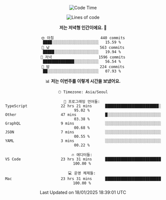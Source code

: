 <div align='center'>
 
<!--START_SECTION:waka-->
![Code Time](http://img.shields.io/badge/Code%20Time-4%2C086%20hrs%2044%20mins-blue)

![Lines of code](https://img.shields.io/badge/%EC%A0%80%EB%8A%94%20%EC%97%AC%ED%83%9C%EA%B9%8C%EC%A7%80%20-1.5%20million%20%EC%A4%84%EC%9D%98%20%EC%BD%94%EB%93%9C%EB%A5%BC%20%EC%9E%91%EC%84%B1%ED%96%88%EC%96%B4%EC%9A%94.-blue)

**저는 저녁형 인간이에요. 🦉** 

```text
🌞 아침                     440 commits         ████░░░░░░░░░░░░░░░░░░░░░   15.59 % 
🌆 낮　                     563 commits         █████░░░░░░░░░░░░░░░░░░░░   19.94 % 
🌃 저녁                     1596 commits        ██████████████░░░░░░░░░░░   56.54 % 
🌙 밤　                     224 commits         ██░░░░░░░░░░░░░░░░░░░░░░░   07.93 % 
```


📊 **저는 이번주를 이렇게 시간을 보냈어요.** 

```text
🕑︎ Timezone: Asia/Seoul

💬 프로그래밍 언어들: 
TypeScript               22 hrs 21 mins      ████████████████████████░   95.02 % 
Other                    47 mins             █░░░░░░░░░░░░░░░░░░░░░░░░   03.38 % 
GraphQL                  9 mins              ░░░░░░░░░░░░░░░░░░░░░░░░░   00.68 % 
JSON                     7 mins              ░░░░░░░░░░░░░░░░░░░░░░░░░   00.55 % 
YAML                     3 mins              ░░░░░░░░░░░░░░░░░░░░░░░░░   00.22 % 

🔥 에디터들: 
VS Code                  23 hrs 31 mins      █████████████████████████   100.00 % 

💻 운영 체제들: 
Mac                      23 hrs 31 mins      █████████████████████████   100.00 % 
```


 Last Updated on 18/01/2025 18:39:01 UTC
<!--END_SECTION:waka-->
 </div>
<!---
Emewjin/Emewjin is a ✨ special ✨ repository because its `README.md` (this file) appears on your GitHub profile.
You can click the Preview link to take a look at your changes.
--->

